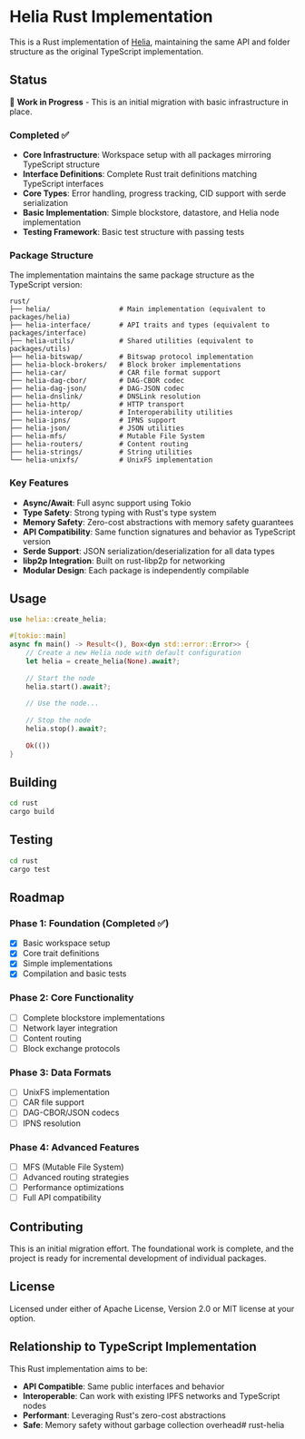 # Helia Rust Implementation

This is a Rust implementation of [Helia](https://github.com/ipfs/helia), maintaining the same API and folder structure as the original TypeScript implementation.

## Status

🚧 **Work in Progress** - This is an initial migration with basic infrastructure in place.

### Completed ✅
- **Core Infrastructure**: Workspace setup with all packages mirroring TypeScript structure
- **Interface Definitions**: Complete Rust trait definitions matching TypeScript interfaces
- **Core Types**: Error handling, progress tracking, CID support with serde serialization
- **Basic Implementation**: Simple blockstore, datastore, and Helia node implementation
- **Testing Framework**: Basic test structure with passing tests

### Package Structure

The implementation maintains the same package structure as the TypeScript version:

```
rust/
├── helia/                 # Main implementation (equivalent to packages/helia)
├── helia-interface/       # API traits and types (equivalent to packages/interface)
├── helia-utils/           # Shared utilities (equivalent to packages/utils)
├── helia-bitswap/         # Bitswap protocol implementation
├── helia-block-brokers/   # Block broker implementations
├── helia-car/             # CAR file format support
├── helia-dag-cbor/        # DAG-CBOR codec
├── helia-dag-json/        # DAG-JSON codec
├── helia-dnslink/         # DNSLink resolution
├── helia-http/            # HTTP transport
├── helia-interop/         # Interoperability utilities
├── helia-ipns/            # IPNS support
├── helia-json/            # JSON utilities
├── helia-mfs/             # Mutable File System
├── helia-routers/         # Content routing
├── helia-strings/         # String utilities
└── helia-unixfs/          # UnixFS implementation
```

### Key Features

- **Async/Await**: Full async support using Tokio
- **Type Safety**: Strong typing with Rust's type system
- **Memory Safety**: Zero-cost abstractions with memory safety guarantees
- **API Compatibility**: Same function signatures and behavior as TypeScript version
- **Serde Support**: JSON serialization/deserialization for all data types
- **libp2p Integration**: Built on rust-libp2p for networking
- **Modular Design**: Each package is independently compilable

## Usage

```rust
use helia::create_helia;

#[tokio::main]
async fn main() -> Result<(), Box<dyn std::error::Error>> {
    // Create a new Helia node with default configuration
    let helia = create_helia(None).await?;
    
    // Start the node
    helia.start().await?;
    
    // Use the node...
    
    // Stop the node
    helia.stop().await?;
    
    Ok(())
}
```

## Building

```bash
cd rust
cargo build
```

## Testing

```bash
cd rust
cargo test
```

## Roadmap

### Phase 1: Foundation (Completed ✅)
- [x] Basic workspace setup
- [x] Core trait definitions
- [x] Simple implementations
- [x] Compilation and basic tests

### Phase 2: Core Functionality
- [ ] Complete blockstore implementations
- [ ] Network layer integration
- [ ] Content routing
- [ ] Block exchange protocols

### Phase 3: Data Formats
- [ ] UnixFS implementation
- [ ] CAR file support
- [ ] DAG-CBOR/JSON codecs
- [ ] IPNS resolution

### Phase 4: Advanced Features
- [ ] MFS (Mutable File System)
- [ ] Advanced routing strategies
- [ ] Performance optimizations
- [ ] Full API compatibility

## Contributing

This is an initial migration effort. The foundational work is complete, and the project is ready for incremental development of individual packages.

## License

Licensed under either of Apache License, Version 2.0 or MIT license at your option.

## Relationship to TypeScript Implementation

This Rust implementation aims to be:
- **API Compatible**: Same public interfaces and behavior
- **Interoperable**: Can work with existing IPFS networks and TypeScript nodes
- **Performant**: Leveraging Rust's zero-cost abstractions
- **Safe**: Memory safety without garbage collection overhead# rust-helia
